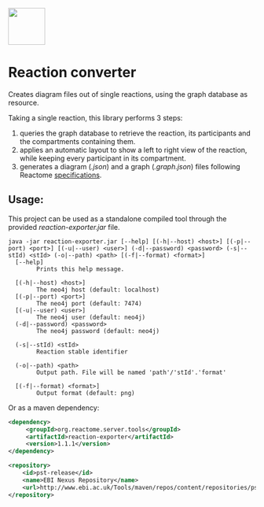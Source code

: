[<img src=https://user-images.githubusercontent.com/6883670/31999264-976dfb86-b98a-11e7-9432-0316345a72ea.png height=75 />](https://reactome.org)

# Reaction converter
Creates diagram files out of single reactions, using the graph database as resource.

Taking a single reaction, this library performs 3 steps:
1. queries the graph database to retrieve the reaction, its participants and the compartments containing them.
2. applies an automatic layout to show a left to right view of the reaction, while keeping every participant in its compartment.
3. generates a diagram (_.json_) and a graph (_.graph.json_) files following Reactome [specifications](https://reactome.org/dev/diagram/pathway-diagram-specs).

## Usage:
This project can be used as a standalone compiled tool through the provided _reaction-exporter.jar_ file.
```
java -jar reaction-exporter.jar [--help] [(-h|--host) <host>] [(-p|--port) <port>] [(-u|--user) <user>] (-d|--password) <password> (-s|--stId) <stId> (-o|--path) <path> [(-f|--format) <format>]
  [--help]
        Prints this help message.

  [(-h|--host) <host>]
        The neo4j host (default: localhost)
  [(-p|--port) <port>]
        The neo4j port (default: 7474)
  [(-u|--user) <user>]
        The neo4j user (default: neo4j)
  (-d|--password) <password>
        The neo4j password (default: neo4j)

  (-s|--stId) <stId>
        Reaction stable identifier

  (-o|--path) <path>
        Output path. File will be named 'path'/'stId'.'format'

  [(-f|--format) <format>]
        Output format (default: png)
```

Or as a maven dependency:

```xml
<dependency>
     <groupId>org.reactome.server.tools</groupId>
     <artifactId>reaction-exporter</artifactId>
     <version>1.1.1</version>
</dependency>
```
```xml
<repository>
    <id>pst-release</id>
    <name>EBI Nexus Repository</name>
    <url>http://www.ebi.ac.uk/Tools/maven/repos/content/repositories/pst-release</url>
</repository>
```
